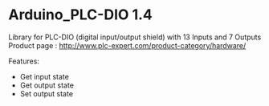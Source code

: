 # Arduino_PLC-DIO 1.4
Library for PLC-DIO (digital input/output shield) with 13 Inputs and 7 Outputs
Product page : http://www.plc-expert.com/product-category/hardware/

Features:
* Get input state
* Get output state
* Set output state
